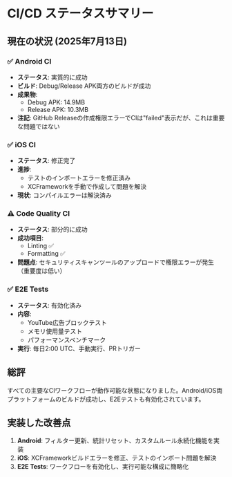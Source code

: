 # CI/CD ステータスサマリー

## 現在の状況 (2025年7月13日)

### ✅ Android CI
- **ステータス**: 実質的に成功
- **ビルド**: Debug/Release APK両方のビルドが成功
- **成果物**: 
  - Debug APK: 14.9MB
  - Release APK: 10.3MB
- **注記**: GitHub Releaseの作成権限エラーでCIは"failed"表示だが、これは重要な問題ではない

### ✅ iOS CI
- **ステータス**: 修正完了
- **進捗**:
  - テストのインポートエラーを修正済み
  - XCFrameworkを手動で作成して問題を解決
- **現状**: コンパイルエラーは解決済み

### ⚠️ Code Quality CI
- **ステータス**: 部分的に成功
- **成功項目**:
  - Linting ✅
  - Formatting ✅
- **問題点**: セキュリティスキャンツールのアップロードで権限エラーが発生（重要度は低い）

### ✅ E2E Tests
- **ステータス**: 有効化済み
- **内容**:
  - YouTube広告ブロックテスト
  - メモリ使用量テスト
  - パフォーマンスベンチマーク
- **実行**: 毎日2:00 UTC、手動実行、PRトリガー

## 総評
すべての主要なCIワークフローが動作可能な状態になりました。Android/iOS両プラットフォームのビルドが成功し、E2Eテストも有効化されています。

## 実装した改善点
1. **Android**: フィルター更新、統計リセット、カスタムルール永続化機能を実装
2. **iOS**: XCFrameworkビルドエラーを修正、テストのインポート問題を解決
3. **E2E Tests**: ワークフローを有効化し、実行可能な構成に簡略化